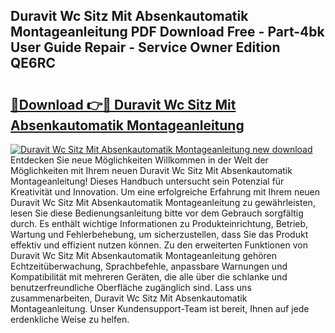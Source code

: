 ## Duravit Wc Sitz Mit Absenkautomatik Montageanleitung PDF Download Free - Part-4bk User Guide Repair - Service Owner Edition QE6RC

# <h2><a href="http://df7e5h.blite.top/?on=Duravit+Wc+Sitz+Mit+Absenkautomatik+Montageanleitung">🔗Download 👉🔴 Duravit Wc Sitz Mit Absenkautomatik Montageanleitung</a></h2>

[![Duravit Wc Sitz Mit Absenkautomatik Montageanleitung new download](https://i.imgur.com/lujVjoI.png)](http://df7e5h.blite.top/?on=Duravit+Wc+Sitz+Mit+Absenkautomatik+Montageanleitung)
Entdecken Sie neue Möglichkeiten Willkommen in der Welt der Möglichkeiten mit Ihrem neuen Duravit Wc Sitz Mit Absenkautomatik Montageanleitung! Dieses Handbuch untersucht sein Potenzial für Kreativität und Innovation. Um eine erfolgreiche Erfahrung mit Ihrem neuen Duravit Wc Sitz Mit Absenkautomatik Montageanleitung zu gewährleisten, lesen Sie diese Bedienungsanleitung bitte vor dem Gebrauch sorgfältig durch. Es enthält wichtige Informationen zu Produkteinrichtung, Betrieb, Wartung und Fehlerbehebung, um sicherzustellen, dass Sie das Produkt effektiv und effizient nutzen können. Zu den erweiterten Funktionen von Duravit Wc Sitz Mit Absenkautomatik Montageanleitung gehören Echtzeitüberwachung, Sprachbefehle, anpassbare Warnungen und Kompatibilität mit mehreren Geräten, die alle über die schlanke und benutzerfreundliche Oberfläche zugänglich sind. Lass uns zusammenarbeiten, Duravit Wc Sitz Mit Absenkautomatik Montageanleitung. Unser Kundensupport-Team ist bereit, Ihnen auf jede erdenkliche Weise zu helfen.
